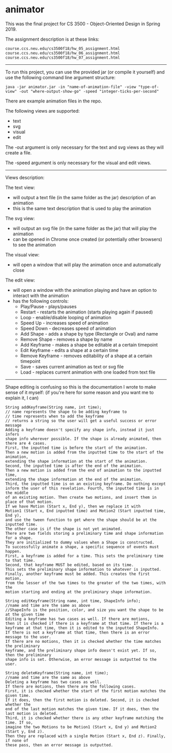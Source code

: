 # animator

This was the final project for CS 3500 - Object-Oriented Design in Spring 2019.

The assignment description is at these links:
```
course.ccs.neu.edu/cs3500f18/hw_05_assignment.html
course.ccs.neu.edu/cs3500f18/hw_06_assignment.html
course.ccs.neu.edu/cs3500f18/hw_07_assignment.html
```

---

To run this project, you can use the provided jar (or compile it yourself) and use the following command line argument structure:

`java -jar animator.jar -in "name-of-animation-file" -view "type-of-view" -out "where-output-show-go" -speed "integer-ticks-per-second"`

There are example animation files in the repo.

The following views are supported:
* text
* svg
* visual
* edit

The -out argument is only necessary for the text and svg views as they will create a file.

The -speed argument is only necessary for the visual and edit views.

---

Views description:

The text view: 
* will output a text file (in the same folder as the jar) description of an animation
* this is the same text description that is used to play the animation

The svg view:
* will output an svg file (in the same folder as the jar) that will play the animation
* can be opened in Chrome once created (or potentially other browsers) to see the animation

The visual view:
* will open a window that will play the animation once and automatically close

The edit view:
* will open a window with the animation playing and have an option to interact with the animation
* has the following controls:
  * Play/Pause - plays/pauses
  * Restart - restarts the animation (starts playing again if paused)
  * Loop - enable/disable looping of animation
  * Speed Up - increases speed of animation
  * Speed Down - decreases speed of animation
  * Add Shape - adds a shape by type (Rectangle or Oval) and name
  * Remove Shape - removes a shape by name
  * Add Keyframe - makes a shape be editable at a certain timepoint
  * Edit Keyframe - edits a shape at a certain time
  * Remove Keyframe - removes editability of a shape at a certain timepoint
  * Save - saves current animation as text or svg file
  * Load - replaces current animation with one loaded from text file

---

Shape editing is confusing so this is the documentation I wrote to make sense of it myself: (if you're here for some reason and you want me to explain it, I can)

```
String addKeyframe(String name, int time);
// name represents the shape to be adding keyframe to
// time represents when to add the keyframe
// returns a string so the user will get a useful success or error message
Adding a keyframe doesn't specify any shape info, instead it just infers
shape info wherever possible. If the shape is already animated, then there are 4 cases.
First, the inputted time is before the start of the animation.
Then a new motion is added from the inputted time to the start of the animation,
extending the shape information at the start of the animation.
Second, the inputted time is after the end of the animation.
Then a new motion is added from the end of animation to the inputted time,
extending the shape information at the end of the animation.
Third, the inputted time is on an existing keyframe. Do nothing except
inform the user of this revelation. Fourth, the inputted time is in the middle
of an existing motion. Then create two motions, and insert them in place of that motion.
If we have Motion (Start x, End y), then we replace it with
Motion1 (Start x, End inputted time) and Motion2 (Start inputted time, End y),
and use the tween function to get where the shape should be at the inputted time.
The other case is if the shape is not yet animated.
There are two fields storing a preliminary time and shape information for a shape.
They are initialized to dummy values when a Shape is constructed.
To successfully animate a shape, a specific sequence of events must happen.
First, a keyframe is added for a time. This sets the preliminary time to that time.
Second, that keyframe MUST be edited, based on its time.
This sets the preliminary shape information to whatever is inputted.
Finally, another keyframe must be added. This creates the first motion,
from the lesser of the two times to the greater of the two times, with the
motion starting and ending at the preliminary shape information.

String editKeyframe(String name, int time, ShapeInfo info);
//name and time are the same as above
//ShapeInfo is the position, color, and size you want the shape to be at the given time
Editing a keyframe has two cases as well. If there are motions,
then it is checked if there is a keyframe at that time. If there is a
keyframe at that time, then it is edited to the inputted ShapeInfo.
If there is not a keyframe at that time, then there is an error message to the user.
If there are no motions, then it is checked whether the time matches the preliminary
keyframe, and the preliminary shape info doesn't exist yet. If so, then the preliminary
shape info is set. Otherwise, an error message is outputted to the user.

String deleteKeyframe(String name, int time);
//name and time are the same as above
Deleting a keyframe has two cases as well.
If there are motions, then there are the following cases.
First, it is checked whether the start of the first motion matches the given time.
If it does, then the first motion is deleted. Second, it is checked whether the
end of the last motion matches the given time. If it does, then the last motion is deleted.
Third, it is checked whether there is any other keyframe matching the time. If so,
imagine the two Motions to be Motion1 (Start x, End y) and Motion2 (Start y, End z).
Then they are replaced with a single Motion (Start x, End z). Finally, if none of
these pass, then an error message is outputted.
```

